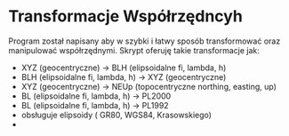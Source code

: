 # Transformacje Współrzędncyh

Program został napisany aby w szybki i łatwy sposób transformować oraz manipulować współrzędnymi. Skrypt oferuję takie transformacje jak:
  - XYZ (geocentryczne) -> BLH (elipsoidalne fi, lambda, h) 
  - BLH  (elipsoidalne fi, lambda, h)  -> XYZ (geocentryczne)
  - XYZ (geocentryczne) -> NEUp (topocentryczne northing, easting, up)
  - BL (elipsoidalne fi, lambda, h)  -> PL2000 
  - BL (elipsoidalne fi, lambda, h)  -> PL1992 
  - obsługuje elipsoidy ( GR80, WGS84, Krasowskiego)
  -  
